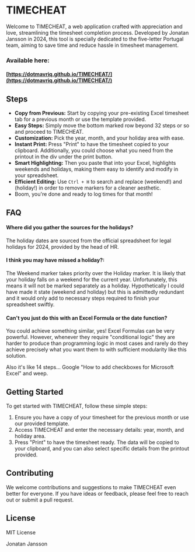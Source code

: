 # TIMECHEAT

Welcome to TIMECHEAT, a web application crafted with appreciation and love, streamlining the timesheet completion process. Developed by Jonatan Jansson in 2024, this tool is specially dedicated to the five-letter Portugal team, aiming to save time and reduce hassle in timesheet management.

### Available here:
#### [https://dotmavriq.github.io/TIMECHEAT/](https://dotmavriq.github.io/TIMECHEAT/)

## Steps

- **Copy from Previous:** Start by copying your pre-existing Excel timesheet tab for a previous month or use the template provided.
- **Easy Steps:** Simply move the bottom marked row beyond 32 steps or so and proceed to TIMECHEAT.
- **Customization:** Pick the year, month, and your holiday area with ease.
- **Instant Print:** Press "Print" to have the timesheet copied to your clipboard. Additionally, you could choose what you need from the printout in the div under the print button.
- **Smart Highlighting:** Then you paste that into your Excel, highlights weekends and holidays, making them easy to identify and modify in your spreadsheet.
- **Efficient Editing:** Use `Ctrl + H` to search and replace (weekend!) and (holiday!) in order to remove markers for a cleaner aesthetic.
- Boom, you're done and ready to log times for that month!

## FAQ

#### **Where did you gather the sources for the holidays?**

The holiday dates are sourced from the official spreadsheet for legal holidays for 2024, provided by the head of HR.

#### **I think you may have missed a holiday?:**

The Weekend marker takes priority over the Holiday marker. 
It is likely that your holiday falls on a weekend for the current year. 
Unfortunately, this means it will not be marked separately as a holiday.
Hypothetically I could have made it state (weekend and holiday) but this is admittedly redundant and it would only add to necessary steps required to finish your spreadsheet swiftly.

#### **Can't you just do this with an Excel Formula or the date function?**

You could achieve something similar, yes! 
Excel Formulas can be very powerful.
However, whenever they require "conditional logic" they are harder to produce than programming logic in most cases and rarely do they achieve precisely what you want them to with sufficient modularity like this solution. 

Also it's like 14 steps... Google "How to add checkboxes for Microsoft Excel" and weep.

## Getting Started

To get started with TIMECHEAT, follow these simple steps:

1. Ensure you have a copy of your timesheet for the previous month or use our provided template.
2. Access TIMECHEAT and enter the necessary details: year, month, and holiday area.
3. Press "Print" to have the timesheet ready. The data will be copied to your clipboard, and you can also select specific details from the printout provided.

## Contributing

We welcome contributions and suggestions to make TIMECHEAT even better for everyone. If you have ideas or feedback, please feel free to reach out or submit a pull request.

## License

MIT License

Jonatan Jansson
